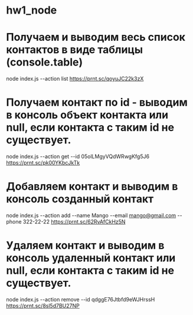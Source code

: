 # hw1_node

# Получаем и выводим весь список контактов в виде таблицы (console.table)

node index.js --action list
https://prnt.sc/qoyuJC22k3zX

# Получаем контакт по id - выводим в консоль объект контакта или null, если контакта с таким id не существует.

node index.js --action get --id 05olLMgyVQdWRwgKfg5J6
https://prnt.sc/pk00YKbcJkTk

# Добавляем контакт и выводим в консоль созданный контакт

node index.js --action add --name Mango --email mango@gmail.com --phone 322-22-22
https://prnt.sc/62RvAfCkHz5N

# Удаляем контакт и выводим в консоль удаленный контакт или null, если контакта с таким id не существует.

node index.js --action remove --id qdggE76Jtbfd9eWJHrssH
https://prnt.sc/8sl5d7BU27NP
